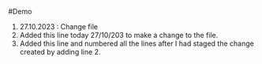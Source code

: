 #Demo
1. 27.10.2023 : Change file
2. Added this line today 27/10/203 to make a change to the file.
3. Added this line and numbered all the lines after I had staged the change created by adding line 2. 
